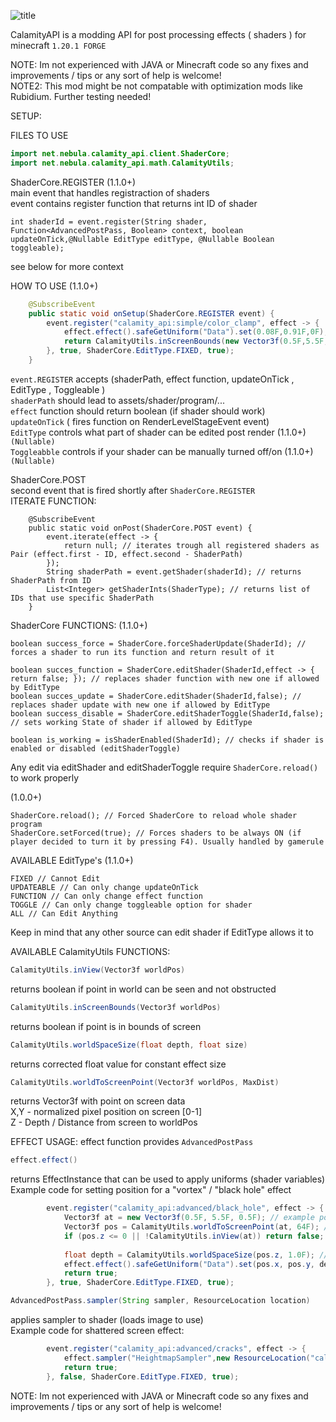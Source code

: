 ![title](https://github.com/user-attachments/assets/f779684c-186a-4db1-b363-3be3e1d56496)

CalamityAPI is a modding API for post processing effects ( shaders ) for minecraft `1.20.1 FORGE`

NOTE: Im not experienced with JAVA or Minecraft code so any fixes and improvements / tips or any sort of help is welcome!<br/>
NOTE2: This mod might be not compatable with optimization mods like Rubidium. Further testing needed!

SETUP:

FILES TO USE
```java
import net.nebula.calamity_api.client.ShaderCore;
import net.nebula.calamity_api.math.CalamityUtils;
```
ShaderCore.REGISTER (1.1.0+)<br/>
main event that handles registraction of shaders<br/>
event contains register function that returns int ID of shader 
```
int shaderId = event.register(String shader, Function<AdvancedPostPass, Boolean> context, boolean updateOnTick,@Nullable EditType editType, @Nullable Boolean toggleable);
```
see below for more context

HOW TO USE (1.1.0+)
```java
	@SubscribeEvent
	public static void onSetup(ShaderCore.REGISTER event) {
		event.register("calamity_api:simple/color_clamp", effect -> {
			effect.effect().safeGetUniform("Data").set(0.08F,0.91F,0F);
		    return CalamityUtils.inScreenBounds(new Vector3f(0.5F,5.5F,0.5F));
		}, true, ShaderCore.EditType.FIXED, true);
	}
```
`event.REGISTER` accepts (shaderPath, effect function, updateOnTick , EditType , Toggleable )<br/>
`shaderPath` should lead to assets/shader/program/...<br/>
`effect` function should return boolean (if shader should work)<br/>
`updateOnTick` ( fires function on RenderLevelStageEvent event)<br/>
`EditType` controls what part of shader can be edited post render (1.1.0+) `(Nullable)`<br/>
`Toggleabble` controls if your shader can be manually turned off/on (1.1.0+) `(Nullable)`

ShaderCore.POST<br/>
second event that is fired shortly after `ShaderCore.REGISTER`<br/>
ITERATE FUNCTION:
```
	@SubscribeEvent
	public static void onPost(ShaderCore.POST event) {
		event.iterate(effect -> {
			return null; // iterates trough all registered shaders as Pair (effect.first - ID, effect.second - ShaderPath)
		});
		String shaderPath = event.getShader(shaderId); // returns ShaderPath from ID
		List<Integer> getShaderInts(ShaderType); // returns list of IDs that use specific ShaderPath
	}
```

ShaderCore FUNCTIONS:
(1.1.0+)
```
boolean success_force = ShaderCore.forceShaderUpdate(ShaderId); // forces a shader to run its function and return result of it

boolean succes_function = ShaderCore.editShader(ShaderId,effect -> { return false; }); // replaces shader function with new one if allowed by EditType
boolean succes_update = ShaderCore.editShader(ShaderId,false); // replaces shader update with new one if allowed by EditType
boolean success_disable = ShaderCore.editShaderToggle(ShaderId,false); // sets working State of shader if allowed by EditType

boolean is_working = isShaderEnabled(ShaderId); // checks if shader is enabled or disabled (editShaderToggle)
```
Any edit via editShader and editShaderToggle require `ShaderCore.reload()` to work properly

(1.0.0+)
```
ShaderCore.reload(); // Forced ShaderCore to reload whole shader program
ShaderCore.setForced(true); // Forces shaders to be always ON (if player decided to turn it by pressing F4). Usually handled by gamerule
```

AVAILABLE EditType's (1.1.0+)
```
FIXED // Cannot Edit
UPDATEABLE // Can only change updateOnTick
FUNCTION // Can only change effect function
TOGGLE // Can only change toggleable option for shader
ALL // Can Edit Anything
```
Keep in mind that any other source can edit shader if EditType allows it to

AVAILABLE CalamityUtils FUNCTIONS:
```java
CalamityUtils.inView(Vector3f worldPos)
```
returns boolean if point in world can be seen and not obstructed

```java
CalamityUtils.inScreenBounds(Vector3f worldPos)
```
returns boolean if point is in bounds of screen

```java
CalamityUtils.worldSpaceSize(float depth, float size)
```
returns corrected float value for constant effect size

```java
CalamityUtils.worldToScreenPoint(Vector3f worldPos, MaxDist)
```
returns Vector3f with point on screen data<br/>
X,Y - normalized pixel position on screen [0-1]<br/>
Z - Depth / Distance from screen to worldPos

EFFECT USAGE:
effect function provides `AdvancedPostPass`

```java
effect.effect()
```
returns EffectInstance that can be used to apply uniforms (shader variables)<br/>
Example code for setting position for a "vortex" / "black hole" effect
```java
		event.register("calamity_api:advanced/black_hole", effect -> {
			Vector3f at = new Vector3f(0.5F, 5.5F, 0.5F); // example position
			Vector3f pos = CalamityUtils.worldToScreenPoint(at, 64F); // returns normalized x,y position and raw depth
			if (pos.z <= 0 || !CalamityUtils.inView(at)) return false; // checks if depth is in bounds and on screen (not blocked)
		
			float depth = CalamityUtils.worldSpaceSize(pos.z, 1.0F); // fixed depth
			effect.effect().safeGetUniform("Data").set(pos.x, pos.y, depth); // sets Uniform "Data" to shader
			return true;
		}, true, ShaderCore.EditType.FIXED, true);
```

```java
AdvancedPostPass.sampler(String sampler, ResourceLocation location)
```
applies sampler to shader (loads image to use)<br/>
Example code for shattered screen effect:
```java
		event.register("calamity_api:advanced/cracks", effect -> {
			effect.sampler("HeightmapSampler",new ResourceLocation("calamity_api","textures/noise_heightmap.png"));
			return true;
		}, false, ShaderCore.EditType.FIXED, true);
```

NOTE: Im not experienced with JAVA or Minecraft code so any fixes and improvements / tips or any sort of help is welcome!
